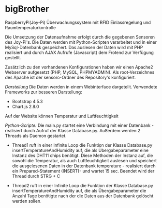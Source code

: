 # bigBrother
RaspberryPi(Joy-Pi)   Überwachungssystem mit RFID Einlassregelung und Raumtemperaturkontrolle


Die Umsetzung der Datenaufnahme erfolgt durch die gegebenen Sensoren des Joy-Pi's. Die Daten werden mit Python-Scripten verarbeitet und in einer MySql-Datenbank gespeichert. 
Das auslesen der Daten wird mit PHP realisiert und durch AJAX Aufrufe (Javascript) dem Frotend zur Verfügung gestellt. 

Zusätzlich zu den vorhandenen Konfigurationen haben wir einen Apache2 Webserver aufgesetzt (PHP, MySQL, PHPMYADMIN). Als root-Verzeichnes des Apache ist der sensoro-Ordner des Repository's konfiguriert.

*Darstellung*
Die Daten werden in einem Webinterface dargetellt. 
Verwendete Frameworks zur besseren Darstellung:
 - Bootstrap 4.5.3
 - Chart.js 2.8.0

Auf der Website können Temperatur und Luftfeuchtigkeit 


*Python-Scripte:*
Die main.py startet eine Verbindung mit einer Datenbank - realisiert durch Aufruf der Klasse Database.py. Außerdem werden 2 Threads als Daemon gestartet. 

  - Thread1 ruft in einer Infinite Loop die Funktion der Klasse Database.py insertTemperatureAndHumidity auf, die als Übergabeparameter eine Instanz des DHT11 chips benötigt. Diese Methoden der Instanz auf, die sowohl die Temperatur, als auch Luftfeuchtigkeit auslesen und speichert die ausgelesenen Daten in der Datenbank temperature - realisiert durch ein Prepared-Statement (INSERT)- und wartet 15 sec. Beendet wird der Thread durch STRG + C

  - Thread2 ruft in einer Infinite Loop die Funktion der Klasse Database.py insertTemperatureAndHumidity auf, die als Übergabeparameter die Anzahl Tage benötigte nach der die Daten aus der Datenbank gelöscht werden sollen. 
